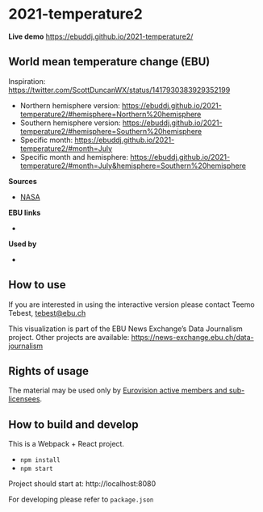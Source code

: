 # 2021-temperature2

**Live demo** https://ebuddj.github.io/2021-temperature2/

## World mean temperature change (EBU)

Inspiration: https://twitter.com/ScottDuncanWX/status/1417930383929352199

* Northern hemisphere version: https://ebuddj.github.io/2021-temperature2/#hemisphere=Northern%20hemisphere
* Southern hemisphere version: https://ebuddj.github.io/2021-temperature2/#hemisphere=Southern%20hemisphere
* Specific month: https://ebuddj.github.io/2021-temperature2/#month=July
* Specific month and hemisphere: https://ebuddj.github.io/2021-temperature2/#month=July&hemisphere=Southern%20hemisphere

**Sources**
* [NASA](https://data.giss.nasa.gov/gistemp/)

**EBU links**
* []()

**Used by**
* []()

## How to use

If you are interested in using the interactive version please contact Teemo Tebest, tebest@ebu.ch

This visualization is part of the EBU News Exchange’s Data Journalism project. Other projects are available: https://news-exchange.ebu.ch/data-journalism

## Rights of usage

The material may be used only by [Eurovision active members and sub-licensees](https://www.ebu.ch/eurovision-news/members-and-sublicensees).

## How to build and develop

This is a Webpack + React project.

* `npm install`
* `npm start`

Project should start at: http://localhost:8080

For developing please refer to `package.json`